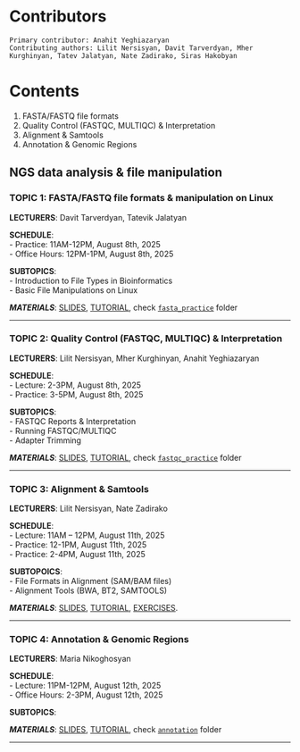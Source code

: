 # Contributors
    Primary contributor: Anahit Yeghiazaryan
    Contributing authors: Lilit Nersisyan, Davit Tarverdyan, Mher Kurghinyan, Tatev Jalatyan, Nate Zadirako, Siras Hakobyan
  
# Contents 
  1. FASTA/FASTQ file formats  
  2. Quality Control (FASTQC, MULTIQC) & Interpretation  
  3. Alignment & Samtools  
  4. Annotation & Genomic Regions  

  ## NGS data analysis & file manipulation  
  ### **TOPIC 1**: FASTA/FASTQ file formats & manipulation on Linux   
  
  **LECTURERS**:  Davit Tarverdyan, Tatevik Jalatyan  
  
  **SCHEDULE**:  
      - Practice: 11AM-12PM, August 8th, 2025    
      - Office Hours: 12PM-1PM,  August 8th, 2025  
      
  **SUBTOPICS**:   
    - Introduction to File Types in Bioinformatics  
    - Basic File Manipulations on Linux  
      
  **_MATERIALS_**: [SLIDES](https://docs.google.com/presentation/d/147S8KHfASleNNnflGcAHNm_17RivY0Ik3SBDx_QqfxA/edit?usp=sharing), [TUTORIAL](https://github.com/abi-am/omicss-25/blob/main/NGS%20data%20analysis%20%26%20file%20manipulation/fasta_practice/fasta_tutorial.md), check [```fasta_practice```](https://github.com/abi-am/omicss-25/tree/main/NGS%20data%20analysis%20%26%20file%20manipulation/fasta_practice) folder

----- 

### **TOPIC 2**: Quality Control (FASTQC, MULTIQC) & Interpretation  
  
  **LECTURERS**: Lilit Nersisyan, Mher Kurghinyan, Anahit Yeghiazaryan  
  
  **SCHEDULE**:  
      - Lecture: 2-3PM, August 8th, 2025  
      - Practice: 3-5PM, August 8th, 2025  
      
  **SUBTOPICS**:   
    - FASTQC Reports & Interpretation  
    - Running FASTQC/MULTIQC  
    - Adapter Trimming  
      
  **_MATERIALS_**: [SLIDES](https://docs.google.com/presentation/d/17kIqHhE1-EcamWTcxxPEj-M4FjJvLYy7nw7EVw7beiY/edit?usp=sharing), [TUTORIAL](https://github.com/abi-am/omicss-25/tree/main/NGS%20data%20analysis%20%26%20file%20manipulation/fastqc_practice/fastqc_tutorial.md), check [```fastqc_practice```](https://github.com/abi-am/omicss-25/tree/main/NGS%20data%20analysis%20%26%20file%20manipulation/fastqc_practice) folder     

----- 

### **TOPIC 3**: Alignment & Samtools  
  
  **LECTURERS**: Lilit Nersisyan, Nate Zadirako  
  
  **SCHEDULE**:    
      - Lecture: 11AM – 12PM, August 11th, 2025  
      - Practice: 12-1PM, August 11th, 2025  
      - Practice: 2-4PM, August 11th, 2025  
      
  **SUBTOPOICS**:   
    - File Formats in Alignment (SAM/BAM files)  
    - Alignment Tools (BWA, BT2, SAMTOOLS)  
      
  **_MATERIALS_**: [SLIDES](https://docs.google.com/presentation/d/1tNOKpZZuyiv5n5Cl6aCLpbwf8a-lcqGt/edit?usp=drive_link&ouid=112677744829360659757&rtpof=true&sd=true), [TUTORIAL](https://github.com/abi-am/omicss-25/blob/main/NGS%20data%20analysis%20%26%20file%20manipulation/alignment_practice/README.md), [EXERCISES](https://github.com/abi-am/omicss-25/blob/main/NGS%20data%20analysis%20%26%20file%20manipulation/alignment_practice/samtools_tutorial.md).
  
----- 

### **TOPIC 4**: Annotation & Genomic Regions  
  
  **LECTURERS**: Maria Nikoghosyan  
  
  **SCHEDULE**:  
      - Lecture: 11PM-12PM, August 12th, 2025  
      - Office Hours: 2-3PM, August 12th, 2025   
      
  **SUBTOPICS**:   

      
  **_MATERIALS_**: [SLIDES](https://docs.google.com/presentation/d/1oNrTYNsbymxngAjDxGQ88RQnLGIPsYIBCuIccDrLDN4/edit?usp=sharing), [TUTORIAL](https://github.com/abi-am/omicss-25/blob/main/NGS%20data%20analysis%20%26%20file%20manipulation/annotation/samtools_tutorial.md), check [```annotation```](https://github.com/abi-am/omicss-25/tree/main/NGS%20data%20analysis%20%26%20file%20manipulation/annotation) folder     
  
----- 
